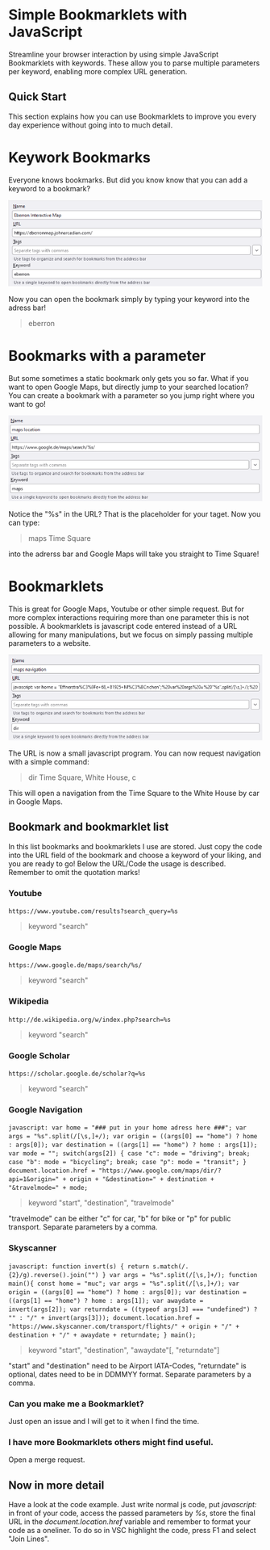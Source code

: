 # Simple Bookmarklets with JavaScript

Streamline your browser interaction by using simple JavaScript Bookmarklets with keywords. These allow you to parse multiple parameters per keyword, enabling more complex URL generation.

## Quick Start
This section explains how you can use Bookmarklets to improve you every day experience without going into to much detail.
# Keywork Bookmarks
Everyone knows bookmarks. But did you know know that you can add a keyword to a bookmark?

![](images/basic%20bookmark.png)

Now you can open the bookmark simply by typing your keyword into the adress bar!

> eberron

# Bookmarks with a parameter
But some sometimes a static bookmark only gets you so far. What if you want to open Google Maps, but directly jump to your searched location? You can create a bookmark with a parameter so you jump right where you want to go!

![](images/bookmark%20with%20param.png)

Notice the "%s" in the URL? That is the placeholder for your taget. Now you can type:

> maps Time Square

into the adrerss bar and Google Maps will take you straight to Time Square!
# Bookmarklets
This is great for Google Maps, Youtube or other simple request. But for more complex interactions requiring more than one parameter this is not possible. A bookmarklets is javascript code entered instead of a URL allowing for many manipulations, but we focus on simply passing multiple parameters to a website.

![](images/bookmarklet.png)

The URL is now a small javascript program. You can now request navigation with a simple command:

> dir Time Square, White House, c

This will open a navigation from the Time Square to the White House by car in Google Maps.
## Bookmark and bookmarklet list
In this list bookmarks and bookmarklets I use are stored. Just copy the code into the URL field of the bookmark and choose a keyword of your liking, and you are ready to go! Below the URL/Code the usage is described. Remember to omit the quotation marks!

### Youtube
`https://www.youtube.com/results?search_query=%s`

> keyword "search"

### Google Maps
`https://www.google.de/maps/search/%s/`

> keyword "search"

### Wikipedia
`http://de.wikipedia.org/w/index.php?search=%s`

> keyword "search"

### Google Scholar

`https://scholar.google.de/scholar?q=%s`

> keyword "search"

### Google Navigation

`javascript: var home = "### put in your home adress here ###"; var args = "%s".split(/[\s,]+/); var origin = ((args[0] == "home") ? home : args[0]); var destination = ((args[1] == "home") ? home : args[1]); var mode = ""; switch(args[2]) { case "c": mode = "driving"; break; case "b": mode = "bicycling"; break; case "p": mode = "transit"; } document.location.href = "https://www.google.com/maps/dir/?api=1&origin=" + origin + "&destination=" + destination + "&travelmode=" + mode;`

> keyword "start", "destination", "travelmode"

"travelmode" can be either "c" for car, "b" for bike or "p" for public transport. Separate parameters by a comma.

### Skyscanner

`javascript: function invert(s) { return s.match(/.{2}/g).reverse().join("") } var args = "%s".split(/[\s,]+/); function main(){ const home = "muc"; var args = "%s".split(/[\s,]+/); var origin = ((args[0] == "home") ? home : args[0]); var destination = ((args[1] == "home") ? home : args[1]); var awaydate = invert(args[2]); var returndate = ((typeof args[3] === "undefined") ? "" : "/" + invert(args[3])); document.location.href = "https://www.skyscanner.com/transport/flights/" + origin + "/" + destination + "/" + awaydate + returndate; } main();`

> keyword "start", "destination", "awaydate"[, "returndate"]

"start" and "destination" need to be Airport IATA-Codes, "returndate" is optional, dates need to be in DDMMYY format. Separate parameters by a comma.

### Can you make me a Bookmarklet?
Just open an issue and I will get to it when I find the time.

### I have more Bookmarklets others might find useful.
Open a merge request.

## Now in more detail
Have a look at the code example. Just write normal js code, put *javascript:* in front of your code, access the passed parameters by *%s*, store the final URL in the *document.location.href* variable and remember to format your code as a oneliner. To do so in VSC highlight the code, press F1 and select "Join Lines".
